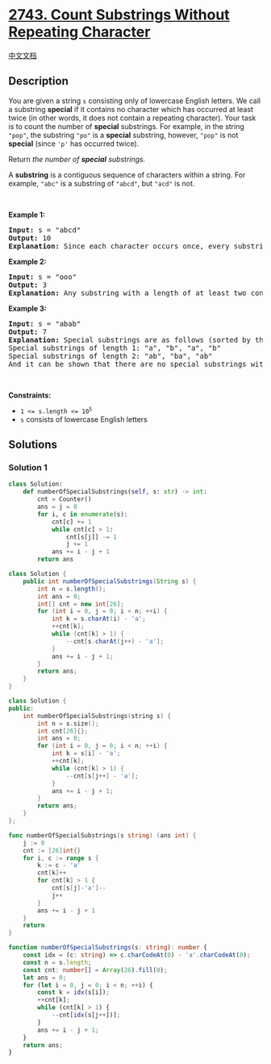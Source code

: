 # [2743. Count Substrings Without Repeating Character](https://leetcode.com/problems/count-substrings-without-repeating-character)

[中文文档](./solution/2700-2799/2743.Count%20Substrings%20Without%20Repeating%20Character/README.md)

<!-- tags:Hash Table,String,Sliding Window -->

## Description

<p>You are given a string <code>s</code> consisting only of lowercase English letters. We call a substring <b>special</b> if it contains no character which has occurred at least twice (in other words, it does not contain a repeating character). Your task is to count the number of <b>special</b> substrings. For example, in the string <code>&quot;pop&quot;</code>, the substring <code>&quot;po&quot;</code> is a <strong>special</strong> substring, however, <code>&quot;pop&quot;</code> is not <strong>special</strong> (since <code>&#39;p&#39;</code> has occurred twice).</p>

<p>Return <em>the number of <b>special</b> substrings.</em></p>

<p>A <strong>substring</strong> is a contiguous sequence of characters within a string. For example, <code>&quot;abc&quot;</code> is a substring of <code>&quot;abcd&quot;</code>, but <code>&quot;acd&quot;</code> is not.</p>

<p>&nbsp;</p>
<p><strong class="example">Example 1:</strong></p>

<pre>
<strong>Input:</strong> s = &quot;abcd&quot;
<strong>Output:</strong> 10
<strong>Explanation:</strong> Since each character occurs once, every substring is a special substring. We have 4 substrings of length one, 3 of length two, 2 of length three, and 1 substring of length four. So overall there are 4 + 3 + 2 + 1 = 10 special substrings.
</pre>

<p><strong class="example">Example 2:</strong></p>

<pre>
<strong>Input:</strong> s = &quot;ooo&quot;
<strong>Output:</strong> 3
<strong>Explanation:</strong> Any substring with a length of at least two contains a repeating character. So we have to count the number of substrings of length one, which is 3.
</pre>

<p><strong class="example">Example 3:</strong></p>

<pre>
<strong>Input:</strong> s = &quot;abab&quot;
<strong>Output:</strong> 7
<strong>Explanation:</strong> Special substrings are as follows (sorted by their start positions):
Special substrings of length 1: &quot;a&quot;, &quot;b&quot;, &quot;a&quot;, &quot;b&quot;
Special substrings of length 2: &quot;ab&quot;, &quot;ba&quot;, &quot;ab&quot;
And it can be shown that there are no special substrings with a length of at least three. So the answer would be 4 + 3 = 7.</pre>

<p>&nbsp;</p>
<p><strong>Constraints:</strong></p>

<ul>
	<li><code>1 &lt;= s.length &lt;= 10<sup>5</sup></code></li>
	<li><code>s</code> consists of lowercase English letters</li>
</ul>

## Solutions

### Solution 1

<!-- tabs:start -->

```python
class Solution:
    def numberOfSpecialSubstrings(self, s: str) -> int:
        cnt = Counter()
        ans = j = 0
        for i, c in enumerate(s):
            cnt[c] += 1
            while cnt[c] > 1:
                cnt[s[j]] -= 1
                j += 1
            ans += i - j + 1
        return ans
```

```java
class Solution {
    public int numberOfSpecialSubstrings(String s) {
        int n = s.length();
        int ans = 0;
        int[] cnt = new int[26];
        for (int i = 0, j = 0; i < n; ++i) {
            int k = s.charAt(i) - 'a';
            ++cnt[k];
            while (cnt[k] > 1) {
                --cnt[s.charAt(j++) - 'a'];
            }
            ans += i - j + 1;
        }
        return ans;
    }
}
```

```cpp
class Solution {
public:
    int numberOfSpecialSubstrings(string s) {
        int n = s.size();
        int cnt[26]{};
        int ans = 0;
        for (int i = 0, j = 0; i < n; ++i) {
            int k = s[i] - 'a';
            ++cnt[k];
            while (cnt[k] > 1) {
                --cnt[s[j++] - 'a'];
            }
            ans += i - j + 1;
        }
        return ans;
    }
};
```

```go
func numberOfSpecialSubstrings(s string) (ans int) {
	j := 0
	cnt := [26]int{}
	for i, c := range s {
		k := c - 'a'
		cnt[k]++
		for cnt[k] > 1 {
			cnt[s[j]-'a']--
			j++
		}
		ans += i - j + 1
	}
	return
}
```

```ts
function numberOfSpecialSubstrings(s: string): number {
    const idx = (c: string) => c.charCodeAt(0) - 'a'.charCodeAt(0);
    const n = s.length;
    const cnt: number[] = Array(26).fill(0);
    let ans = 0;
    for (let i = 0, j = 0; i < n; ++i) {
        const k = idx(s[i]);
        ++cnt[k];
        while (cnt[k] > 1) {
            --cnt[idx(s[j++])];
        }
        ans += i - j + 1;
    }
    return ans;
}
```

<!-- tabs:end -->

<!-- end -->
